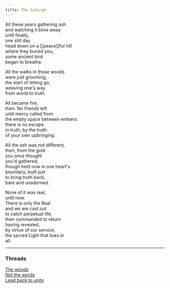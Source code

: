 ```yaml
---
title: The Simurgh
---
```


All these years gathering ash  
and watching it blow away  
until finally,  
one still day  
head down on a [[peace]]ful hill  
where they buried you,  
some ancient bird  
began to breathe.  
  
All the walks in those woods  
were just grooming,  
the start of letting go,  
weaving one's way  
from world to truth.  
  
All became fire,  
then. No friends left  
until mercy called from  
the empty space between embers:  
there is no escape  
in truth, by the truth  
of your own upbringing.  
  
All the ash was not different,  
then, from the gold  
you once thought  
you'd gathered,  
though held now in one heart's  
boundary, built just  
to bring truth back,  
bare and unadorned.  
  
None of it was real,  
until now.  
There is only the Real  
and we are cast out  
to catch perpetual life,  
then commanded to return  
having revealed,  
by virtue of our service,  
the sacred Light that lives in  
all.  
  
---  

### Threads  

[The woods](https://thebluebook.co.za/canto-xii/old-people.html)  
[Not the words](https://living.thebluebook.co.za/faith/no_words.html)  
[Lead back to unity](https://dyeing.thebluebook.co.za/?stackedPages=%2Funicity)
